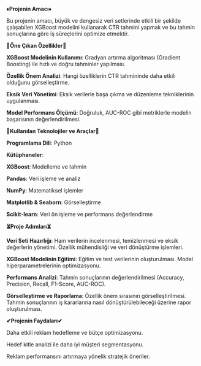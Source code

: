 **♦Projenin Amacı♦**

Bu projenin amacı, büyük ve dengesiz veri setlerinde etkili bir şekilde çalışabilen XGBoost modelini kullanarak CTR tahmini yapmak ve bu tahmin sonuçlarına göre iş süreçlerini optimize etmektir.

**📌Öne Çıkan Özellikler📌**

**XGBoost Modelinin Kullanımı**: Gradyan artırma algoritması (Gradient Boosting) ile hızlı ve doğru tahminler yapılması.

**Özellik Önem Analizi**: Hangi özelliklerin CTR tahmininde daha etkili olduğunu görselleştirme.

**Eksik Veri Yönetimi**: Eksik verilerle başa çıkma ve düzenleme tekniklerinin uygulanması.

**Model Performans Ölçümü**: Doğruluk, AUC-ROC gibi metriklerle modelin başarısının değerlendirilmesi.

**🔎Kullanılan Teknolojiler ve Araçlar🔎**

**Programlama Dili**: Python

**Kütüphaneler**:

**XGBoost**: Modelleme ve tahmin

**Pandas**: Veri işleme ve analiz

**NumPy**: Matematiksel işlemler

**Matplotlib & Seaborn**: Görselleştirme

**Scikit-learn**: Veri ön işleme ve performans değerlendirme

**⏳Proje Adımları⏳**

**Veri Seti Hazırlığı**:
Ham verilerin incelenmesi, temizlenmesi ve eksik değerlerin yönetimi.
Özellik mühendisliği ve veri dönüştürme işlemleri.

**XGBoost Modelinin Eğitimi**:
Eğitim ve test verilerinin oluşturulması.
Model hiperparametrelerinin optimizasyonu.

**Performans Analizi**:
Tahmin sonuçlarının değerlendirilmesi (Accuracy, Precision, Recall, F1-Score, AUC-ROC).

**Görselleştirme ve Raporlama**:
Özellik önem sırasının görselleştirilmesi.
Tahmin sonuçlarının iş kararlarına nasıl dönüştürülebileceği üzerine rapor oluşturulması.

**✔Projenin Faydaları✔**

Daha etkili reklam hedefleme ve bütçe optimizasyonu.

Hedef kitle analizi ile daha iyi müşteri segmentasyonu.

Reklam performansını artırmaya yönelik stratejik öneriler.
